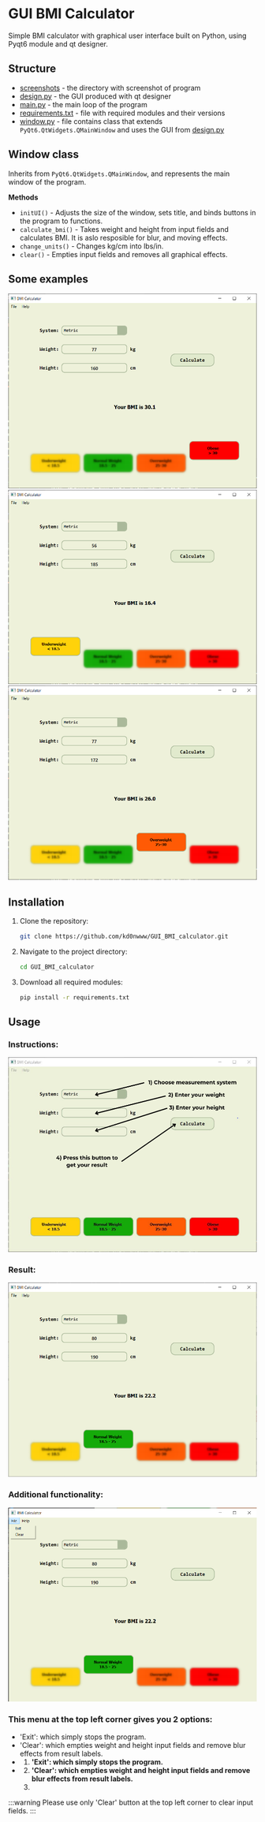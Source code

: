 # GUI BMI Calculator

Simple BMI calculator with graphical user interface built on Python, using Pyqt6 module and qt designer.

## Structure
- [screenshots](screenshots) - the directory with screenshot of program
- [design.py](design.py) - the GUI produced with qt designer
- [main.py](main.py) - the main loop of the program
- [requirements.txt](requirements.txt) - file with required modules and their versions
- [window.py](window.py) - file contains class that extends `PyQt6.QtWidgets.QMainWindow` and uses the GUI from [design.py](design.py)

## Window class

Inherits from `PyQt6.QtWidgets.QMainWindow`, and represents the main window of the program.

**Methods**
- `initUI()` - Adjusts the size of the window, sets title, and binds buttons in the program to functions.
-  `calculate_bmi()` - Takes weight and height from input fields and calculates BMI. It is aslo resposible for blur, and moving effects.
- `change_units()` - Changes kg/cm into lbs/in.
- `clear()` - Empties input fields and removes all graphical effects.

## Some examples

![screenshot](screenshots/screenshot1.PNG)
![screenshot](screenshots/screenshot2.PNG)
![screenshot](screenshots/screenshot3.PNG)

## Installation
1. Clone the repository:
    ```bash
    git clone https://github.com/kd0nwww/GUI_BMI_calculator.git
    ```
2. Navigate to the project directory:
    ```bash
    cd GUI_BMI_calculator
    ```
3. Download all required modules:
    ```bash
    pip install -r requirements.txt
    ```

## Usage

### **Instructions:**
![screenshot](screenshots/instructions.png)

### **Result:**
![screenshot](screenshots/result.PNG)

### **Additional functionality:**
![screenshot](screenshots/filemenu.png)
### **This menu at the top left corner gives you 2 options:**
- 'Exit': which simply stops the program.
- 'Clear': which empties weight and height input fields and remove blur effects from result labels.
- 1) **'Exit': which simply stops the program.**
- 2) **'Clear': which empties weight and height input fields and remove blur effects from result labels.**
  3) 
:::warning
Please use only 'Clear' button at the top left corner to clear input fields.
:::
